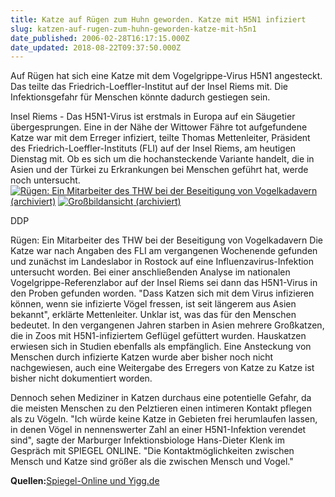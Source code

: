```yaml
---
title: Katze auf Rügen zum Huhn geworden. Katze mit H5N1 infiziert
slug: katzen-auf-rugen-zum-huhn-geworden-katze-mit-h5n1
date_published: 2006-02-28T16:17:15.000Z
date_updated: 2018-08-22T09:37:50.000Z
---
```


Auf Rügen hat sich eine Katze mit dem Vogelgrippe-Virus H5N1 angesteckt. Das teilte das Friedrich-Loeffler-Institut auf der Insel Riems mit. Die Infektionsgefahr für Menschen könnte dadurch gestiegen sein.

 Insel Riems - Das H5N1-Virus ist erstmals in Europa auf ein Säugetier übergesprungen. Eine in der Nähe der Wittower Fähre tot aufgefundene Katze war mit dem Erreger infiziert, teilte Thomas Mettenleiter, Präsident des Friedrich-Loeffler-Instituts (FLI) auf der Insel Riems, am heutigen Dienstag mit. Ob es sich um die hochansteckende Variante handelt, die in Asien und der Türkei zu Erkrankungen bei Menschen geführt hat, werde noch untersucht.
[![Rügen: Ein Mitarbeiter des THW bei der Beseitigung von Vogelkadavern](//www.spiegel.de/img/0,1020,588243,00.jpg) (archiviert)](http://web.archive.org/web/20060614095003/http://www.spiegel.de:80/wissenschaft/mensch/0,1518,grossbild-588241-403640,00.html)
[![Großbildansicht](//www.spiegel.de/static/sys/lupe.gif) (archiviert)](http://web.archive.org/web/20060614095003/http://www.spiegel.de:80/wissenschaft/mensch/0,1518,grossbild-588241-403640,00.html)

DDP

Rügen: Ein Mitarbeiter des THW bei der Beseitigung von Vogelkadavern
 Die Katze war nach Angaben des FLI am vergangenen Wochenende gefunden und zunächst im Landeslabor in Rostock auf eine Influenzavirus-Infektion untersucht worden. Bei einer anschließenden Analyse im nationalen Vogelgrippe-Referenzlabor auf der Insel Riems sei dann das H5N1-Virus in den Proben gefunden worden.
"Dass Katzen sich mit dem Virus infizieren können, wenn sie infizierte Vögel fressen, ist seit längerem aus Asien bekannt", erklärte Mettenleiter. Unklar ist, was das für den Menschen bedeutet. In den vergangenen Jahren starben in Asien mehrere Großkatzen, die in Zoos mit H5N1-infiziertem Geflügel gefüttert wurden. Hauskatzen erwiesen sich in Studien ebenfalls als empfänglich. Eine Ansteckung von Menschen durch infizierte Katzen wurde aber bisher noch nicht nachgewiesen, auch eine Weitergabe des Erregers von Katze zu Katze ist bisher nicht dokumentiert worden.

Dennoch sehen Mediziner in Katzen durchaus eine potentielle Gefahr, da die meisten Menschen zu den Pelztieren einen intimeren Kontakt pflegen als zu Vögeln. "Ich würde keine Katze in Gebieten frei herumlaufen lassen, in denen Vögel in nennenswerter Zahl an einer H5N1-Infektion verendet sind", sagte der Marburger Infektionsbiologe Hans-Dieter Klenk im Gespräch mit SPIEGEL ONLINE. "Die Kontaktmöglichkeiten zwischen Mensch und Katze sind größer als die zwischen Mensch und Vogel."

**Quellen:**[Spiegel-Online und Yigg.de](http://www.spiegel.de/wissenschaft/mensch/0,1518,403640,00.html)
